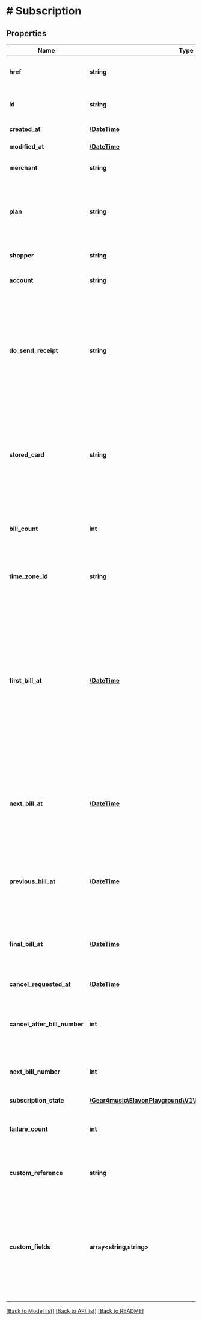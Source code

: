 # # Subscription

## Properties

Name | Type | Description | Notes
------------ | ------------- | ------------- | -------------
**href** | **string** | Subscription [Resource URL](#section/Overview/Values) (self link) | [optional] [readonly]
**id** | **string** | Subscription [Resource ID](#section/Overview/Values) assigned by server. | [optional] [readonly]
**created_at** | [**\DateTime**](\DateTime.md) | Creation timestamp | [optional] [readonly]
**modified_at** | [**\DateTime**](\DateTime.md) | Modification timestamp | [optional] [readonly]
**merchant** | **string** | Merchant [Resource URL](#section/Overview/Values) | [optional] [readonly]
**plan** | **string** | Plan [Resource URL](#section/Overview/Values)  Plan determines the billing details and their frequency | [optional] [readonly]
**shopper** | **string** | Shopper [Resource URL](#section/Overview/Values) | [optional] [readonly]
**account** | **string** | Account [Resource URL](#section/Overview/Values) | [optional] [readonly]
**do_send_receipt** | **string** | Send receipt to shopper&#39;s email address. The default value is &#39;DEFAULT&#39;, which will use the merchant setting for sending receipts for recurring sales | [optional] [default to DO_SEND_RECEIPT__DEFAULT]
**stored_card** | **string** | StoredCard [Resource URL](#section/Overview/Values)  StoredCard to which all payments will be billed and which must belong to the provided Shopper | [optional] [readonly]
**bill_count** | **int** | The total number of bills. May only be provided if not defined in plan | [optional] [readonly]
**time_zone_id** | **string** | The time zone ID for date fields in the subscription. | [optional] [readonly]
**first_bill_at** | [**\DateTime**](\DateTime.md) | First bill date, which anchors the billing interval and determines all future bill dates. For monthly and yearly billing intervals, if the first bill date occurs on the last day of the month then all future bill dates will be adjusted to occur on the last day of the month. | [optional] [readonly]
**next_bill_at** | [**\DateTime**](\DateTime.md) | Next bill date as calculated from the first or previous bill date according to the plan&#39;s billing interval | [optional] [readonly]
**previous_bill_at** | [**\DateTime**](\DateTime.md) | The most recent bill date, regardless of whether or not the payment has been successfully made | [optional] [readonly]
**final_bill_at** | [**\DateTime**](\DateTime.md) | The date of final bill if not open ended payment plan | [optional] [readonly]
**cancel_requested_at** | [**\DateTime**](\DateTime.md) | The date in which cancel was requested | [optional] [readonly]
**cancel_after_bill_number** | **int** | The bill number after which no further billings will occur | [optional]
**next_bill_number** | **int** | The number of the next bill according to the plan&#39;s schedule | [optional] [readonly]
**subscription_state** | [**\Gear4music\ElavonPlayground\V1\EPG\Model\SubscriptionState**](SubscriptionState.md) |  | [optional]
**failure_count** | **int** | The count of consecutive failures performing current payment | [optional] [readonly]
**custom_reference** | **string** | Optional reference provided by the merchant | [optional]
**custom_fields** | **array<string,string>** | Custom fields, an object containing arbitrary string values.  Field names and values must not exceed 64 and 1024 characters, respectively. | [optional]

[[Back to Model list]](../../README.md#models) [[Back to API list]](../../README.md#endpoints) [[Back to README]](../../README.md)

